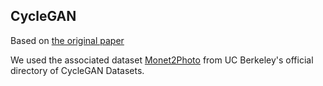 ## CycleGAN

Based on [the original paper](https://arxiv.org/pdf/1703.10593.pdf)

We used the associated dataset [Monet2Photo](https://people.eecs.berkeley.edu/~taesung_park/CycleGAN/datasets/monet2photo.zip) from UC Berkeley's official directory of CycleGAN Datasets.